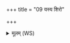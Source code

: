 +++
title = "09 यस्य शिरो"

+++
<details><summary>मूलम् (WS)</summary>

यस्य शिरो वैश्वानरश्चक्षुरङ्गिरसोभवन् ।  
अङ्गानि यस्य यातवः स्कम्भ तं ब्रूहि कतमः स्विदेव सः ॥ ९ ॥
</details>